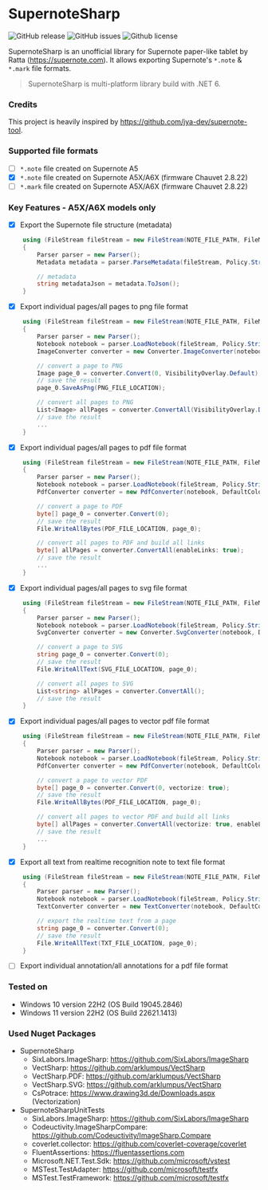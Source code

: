 # SupernoteSharp
![GitHub release](https://img.shields.io/github/release/nelinory/SupernoteSharp)
![GitHub issues](https://img.shields.io/github/issues/nelinory/SupernoteSharp)
![Github license](https://img.shields.io/github/license/nelinory/SupernoteSharp)

SupernoteSharp is an unofficial library for Supernote paper-like tablet by Ratta (https://supernote.com). It allows exporting Supernote's `*.note` & `*.mark` file formats.

> SupernoteSharp is multi-platform library build with .NET 6.

### Credits
This project is heavily inspired by https://github.com/jya-dev/supernote-tool.

### Supported file formats
- [ ] `*.note` file created on Supernote A5
- [X] `*.note` file created on Supernote A5X/A6X (firmware Chauvet 2.8.22)
- [ ] `*.mark` file created on Supernote A5X/A6X (firmware Chauvet 2.8.22)

### Key Features - A5X/A6X models only
- [X] Export the Supernote file structure (metadata)
```C#
    using (FileStream fileStream = new FileStream(NOTE_FILE_PATH, FileMode.Open, FileAccess.Read))
    {
        Parser parser = new Parser();
        Metadata metadata = parser.ParseMetadata(fileStream, Policy.Strict);

        // metadata
        string metadataJson = metadata.ToJson();
    }
```
- [X] Export individual pages/all pages to png file format
```C#
    using (FileStream fileStream = new FileStream(NOTE_FILE_PATH, FileMode.Open, FileAccess.Read))
    {
        Parser parser = new Parser();
        Notebook notebook = parser.LoadNotebook(fileStream, Policy.Strict);
        ImageConverter converter = new Converter.ImageConverter(notebook, DefaultColorPalette.Grayscale);

        // convert a page to PNG
        Image page_0 = converter.Convert(0, VisibilityOverlay.Default);
        // save the result
        page_0.SaveAsPng(PNG_FILE_LOCATION);

        // convert all pages to PNG
        List<Image> allPages = converter.ConvertAll(VisibilityOverlay.Default);
        // save the result
        ...
    }
```
- [X] Export individual pages/all pages to pdf file format
```C#
    using (FileStream fileStream = new FileStream(NOTE_FILE_PATH, FileMode.Open, FileAccess.Read))
    {
        Parser parser = new Parser();
        Notebook notebook = parser.LoadNotebook(fileStream, Policy.Strict);
        PdfConverter converter = new PdfConverter(notebook, DefaultColorPalette.Grayscale);

        // convert a page to PDF
        byte[] page_0 = converter.Convert(0);
        // save the result
        File.WriteAllBytes(PDF_FILE_LOCATION, page_0);

        // convert all pages to PDF and build all links
        byte[] allPages = converter.ConvertAll(enableLinks: true);
        // save the result
        ...
    }
```
- [X] Export individual pages/all pages to svg file format
```C#
    using (FileStream fileStream = new FileStream(NOTE_FILE_PATH, FileMode.Open, FileAccess.Read))
    {
        Parser parser = new Parser();
        Notebook notebook = parser.LoadNotebook(fileStream, Policy.Strict);
        SvgConverter converter = new Converter.SvgConverter(notebook, DefaultColorPalette.Grayscale);

        // convert a page to SVG
        string page_0 = converter.Convert(0);
        // save the result
        File.WriteAllText(SVG_FILE_LOCATION, page_0);

        // convert all pages to SVG
        List<string> allPages = converter.ConvertAll();
        // save the result
    }
``` 
- [X] Export individual pages/all pages to vector pdf file format
```C#
    using (FileStream fileStream = new FileStream(NOTE_FILE_PATH, FileMode.Open, FileAccess.Read))
    {
        Parser parser = new Parser();
        Notebook notebook = parser.LoadNotebook(fileStream, Policy.Strict);
        PdfConverter converter = new PdfConverter(notebook, DefaultColorPalette.Grayscale);

        // convert a page to vector PDF
        byte[] page_0 = converter.Convert(0, vectorize: true);
        // save the result
        File.WriteAllBytes(PDF_FILE_LOCATION, page_0);

        // convert all pages to vector PDF and build all links
        byte[] allPages = converter.ConvertAll(vectorize: true, enableLinks: true);
        // save the result
        ...
    }
``` 
- [X] Export all text from realtime recognition note to text file format
```C#
    using (FileStream fileStream = new FileStream(NOTE_FILE_PATH, FileMode.Open, FileAccess.Read))
    {
        Parser parser = new Parser();
        Notebook notebook = parser.LoadNotebook(fileStream, Policy.Strict);
        TextConverter converter = new TextConverter(notebook, DefaultColorPalette.Grayscale);

        // export the realtime text from a page
        string page_0 = converter.Convert(0);
        // save the result
        File.WriteAllText(TXT_FILE_LOCATION, page_0);
    }
``` 
- [ ] Export individual annotation/all annotations for a pdf file format

### Tested on
- Windows 10 version 22H2 (OS Build 19045.2846)
- Windows 11 version 22H2 (OS Build 22621.1413)
 
### Used Nuget Packages
- SupernoteSharp
    - SixLabors.ImageSharp: https://github.com/SixLabors/ImageSharp
    - VectSharp: https://github.com/arklumpus/VectSharp
    - VectSharp.PDF: https://github.com/arklumpus/VectSharp
    - VectSharp.SVG: https://github.com/arklumpus/VectSharp
    - CsPotrace: https://www.drawing3d.de/Downloads.aspx (Vectorization)
- SupernoteSharpUnitTests
    - SixLabors.ImageSharp: https://github.com/SixLabors/ImageSharp
    - Codeuctivity.ImageSharpCompare: https://github.com/Codeuctivity/ImageSharp.Compare
    - coverlet.collector: https://github.com/coverlet-coverage/coverlet
    - FluentAssertions: https://fluentassertions.com
    - Microsoft.NET.Test.Sdk: https://github.com/microsoft/vstest
    - MSTest.TestAdapter: https://github.com/microsoft/testfx
    - MSTest.TestFramework: https://github.com/microsoft/testfx
